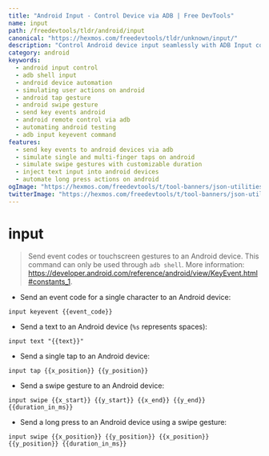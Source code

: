 ```yaml
---
title: "Android Input - Control Device via ADB | Free DevTools"
name: input
path: /freedevtools/tldr/android/input
canonical: "https://hexmos.com/freedevtools/tldr/unknown/input/"
description: "Control Android device input seamlessly with ADB Input command. Simulate taps, swipes, and send key events using adb shell. Free online tool, no registration required."
category: android
keywords:
  - android input control
  - adb shell input
  - android device automation
  - simulating user actions on android
  - android tap gesture
  - android swipe gesture
  - send key events android
  - android remote control via adb
  - automating android testing
  - adb input keyevent command
features:
  - send key events to android devices via adb
  - simulate single and multi-finger taps on android
  - simulate swipe gestures with customizable duration
  - inject text input into android devices
  - automate long press actions on android
ogImage: "https://hexmos.com/freedevtools/t/tool-banners/json-utilities-banner.png"
twitterImage: "https://hexmos.com/freedevtools/t/tool-banners/json-utilities-banner.png"
---
```


# input

> Send event codes or touchscreen gestures to an Android device.
> This command can only be used through `adb shell`.
> More information: <https://developer.android.com/reference/android/view/KeyEvent.html#constants_1>.

- Send an event code for a single character to an Android device:

`input keyevent {{event_code}}`

- Send a text to an Android device (`%s` represents spaces):

`input text "{{text}}"`

- Send a single tap to an Android device:

`input tap {{x_position}} {{y_position}}`

- Send a swipe gesture to an Android device:

`input swipe {{x_start}} {{y_start}} {{x_end}} {{y_end}} {{duration_in_ms}}`

- Send a long press to an Android device using a swipe gesture:

`input swipe {{x_position}} {{y_position}} {{x_position}} {{y_position}} {{duration_in_ms}}`
